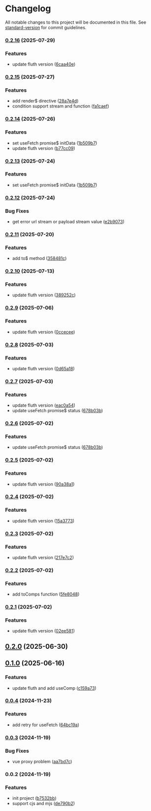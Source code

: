 # Changelog

All notable changes to this project will be documented in this file. See [standard-version](https://github.com/conventional-changelog/standard-version) for commit guidelines.

### [0.2.16](https://github.com/fluthjs/fluth-vue/compare/v0.2.15...v0.2.16) (2025-07-29)


### Features

* update fluth version ([6caa40e](https://github.com/fluthjs/fluth-vue/commit/6caa40e35bd608d8ec36db7ab592294ff5e94d72))

### [0.2.15](https://github.com/fluthjs/fluth-vue/compare/v0.2.14...v0.2.15) (2025-07-27)


### Features

* add render$ directive ([28a7e4d](https://github.com/fluthjs/fluth-vue/commit/28a7e4d7b4046c254f150d7875e4c4adb3c5b25b))
* condition support stream and function ([fa1caef](https://github.com/fluthjs/fluth-vue/commit/fa1caefbe39ae0684785a6dcd1f77171284eb5e4))

### [0.2.14](https://github.com/fluthjs/fluth-vue/compare/v0.2.12...v0.2.14) (2025-07-26)


### Features

* set useFetch promise$ initData ([1b509b7](https://github.com/fluthjs/fluth-vue/commit/1b509b74897f4ea9a71c4cb6ff7e742e29e4cec6))
* update fluth version ([b77cc09](https://github.com/fluthjs/fluth-vue/commit/b77cc091ffcc6a399e99b8400701f15c9b8982a6))

### [0.2.13](https://github.com/fluthjs/fluth-vue/compare/v0.2.12...v0.2.13) (2025-07-24)


### Features

* set useFetch promise$ initData ([1b509b7](https://github.com/fluthjs/fluth-vue/commit/1b509b74897f4ea9a71c4cb6ff7e742e29e4cec6))

### [0.2.12](https://github.com/fluthjs/fluth-vue/compare/v0.2.11...v0.2.12) (2025-07-24)


### Bug Fixes

* get error url stream or payload stream value ([e2b9073](https://github.com/fluthjs/fluth-vue/commit/e2b9073bc50152e040a82251b1fd918e579dd00b))

### [0.2.11](https://github.com/fluthjs/fluth-vue/compare/v0.2.10...v0.2.11) (2025-07-20)


### Features

* add to$ method ([358481c](https://github.com/fluthjs/fluth-vue/commit/358481c49b7808d05d6cf8c209bb4db333b27b61))

### [0.2.10](https://github.com/fluthjs/fluth-vue/compare/v0.2.9...v0.2.10) (2025-07-13)


### Features

* update fluth version ([389252c](https://github.com/fluthjs/fluth-vue/commit/389252cd853499eed871123f8fbc34dfd64382d9))

### [0.2.9](https://github.com/fluthjs/fluth-vue/compare/v0.2.8...v0.2.9) (2025-07-06)


### Features

* update fluth version ([0ccecee](https://github.com/fluthjs/fluth-vue/commit/0ccecee01d8bd6acbf5eff6909582fd36d84c3ac))

### [0.2.8](https://github.com/fluthjs/fluth-vue/compare/v0.2.7...v0.2.8) (2025-07-03)


### Features

* update fluth version ([0d65a18](https://github.com/fluthjs/fluth-vue/commit/0d65a18acab7415267f06d4356cbbfb190fb2816))

### [0.2.7](https://github.com/fluthjs/fluth-vue/compare/v0.2.5...v0.2.7) (2025-07-03)


### Features

* update fluth version ([eac0a54](https://github.com/fluthjs/fluth-vue/commit/eac0a542d5622c6e2d530e434c43d228d9bc4055))
* update useFetch promise$ status ([678b03b](https://github.com/fluthjs/fluth-vue/commit/678b03bc89badb5e1d3889cd457a96c0ec8a21ed))

### [0.2.6](https://github.com/fluthjs/fluth-vue/compare/v0.2.5...v0.2.6) (2025-07-02)


### Features

* update useFetch promise$ status ([678b03b](https://github.com/fluthjs/fluth-vue/commit/678b03bc89badb5e1d3889cd457a96c0ec8a21ed))

### [0.2.5](https://github.com/fluthjs/fluth-vue/compare/v0.2.4...v0.2.5) (2025-07-02)


### Features

* update fluth version ([90a38a1](https://github.com/fluthjs/fluth-vue/commit/90a38a1170047451ac3209bfbb1676466731ba11))

### [0.2.4](https://github.com/fluthjs/fluth-vue/compare/v0.2.3...v0.2.4) (2025-07-02)


### Features

* update fluth version ([15a3773](https://github.com/fluthjs/fluth-vue/commit/15a37734d8bcea326f520e8aa430d22c504c53b4))

### [0.2.3](https://github.com/fluthjs/fluth-vue/compare/v0.2.2...v0.2.3) (2025-07-02)


### Features

* update fluth version ([217e7c2](https://github.com/fluthjs/fluth-vue/commit/217e7c2ee72d15d5e40956e22cac15b0d78358ef))

### [0.2.2](https://github.com/fluthjs/fluth-vue/compare/v0.2.1...v0.2.2) (2025-07-02)


### Features

* add toComps function ([5fe8048](https://github.com/fluthjs/fluth-vue/commit/5fe8048a6a249f9d5fb0ef4a312b68c490035905))

### [0.2.1](https://github.com/fluthjs/fluth-vue/compare/v0.2.0...v0.2.1) (2025-07-02)


### Features

* update fluth version ([02ee581](https://github.com/fluthjs/fluth-vue/commit/02ee5815f1ac4eaaaf07c0ce36db59111afe05f1))

## [0.2.0](https://github.com/fluthjs/fluth-vue/compare/v0.1.0...v0.2.0) (2025-06-30)

## [0.1.0](https://github.com/fluthjs/fluth-vue/compare/v0.0.4...v0.1.0) (2025-06-16)


### Features

* update fluth and add useComp ([c159a73](https://github.com/fluthjs/fluth-vue/commit/c159a733cbb6a38c38f59f0b827886de1e56aa47))

### [0.0.4](https://github.com/fluthjs/fluth-vue/compare/v0.0.3...v0.0.4) (2024-11-23)


### Features

* add retry for useFetch ([64bc19a](https://github.com/fluthjs/fluth-vue/commit/64bc19a704ef1431e6a13fed1145ab64dacfcf7e))

### [0.0.3](https://github.com/fluthjs/fluth-vue/compare/v0.0.2...v0.0.3) (2024-11-19)


### Bug Fixes

* vue proxy problem ([aa7bd7c](https://github.com/fluthjs/fluth-vue/commit/aa7bd7c0adc43775a55dfe5e1f17dba214526964))

### 0.0.2 (2024-11-19)


### Features

* init project ([b7532bb](https://github.com/fluthjs/fluth-vue/commit/b7532bbc5d4e9fe2b63a164afe0e5613921474fd))
* support cjs and mjs ([de790b2](https://github.com/fluthjs/fluth-vue/commit/de790b29ee86ee3c72a03f611f73f95fbc85459d))
